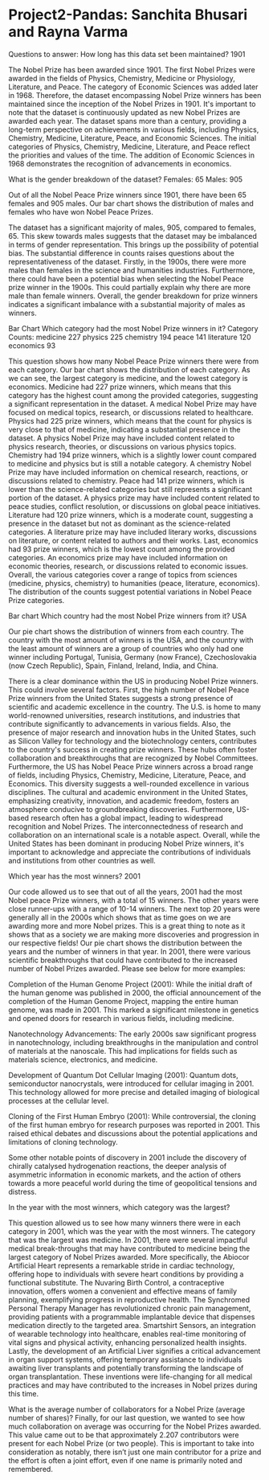# Project2-Pandas: Sanchita Bhusari and Rayna Varma
Questions to answer:
How long has this data set been maintained?
1901

The Nobel Prize has been awarded since 1901. The first Nobel Prizes were awarded in the fields of Physics, Chemistry, Medicine or Physiology, Literature, and Peace. The category of Economic Sciences was added later in 1968. Therefore, the dataset encompassing Nobel Prize winners has been maintained since the inception of the Nobel Prizes in 1901. It's important to note that the dataset is continuously updated as new Nobel Prizes are awarded each year. The dataset spans more than a century, providing a long-term perspective on achievements in various fields, including Physics, Chemistry, Medicine, Literature, Peace, and Economic Sciences. The initial categories of Physics, Chemistry, Medicine, Literature, and Peace reflect the priorities and values of the time. The addition of Economic Sciences in 1968 demonstrates the recognition of advancements in economics. 


What is the gender breakdown of the dataset?
Females: 65
Males: 905

Out of all the Nobel Peace Prize winners since 1901, there have been 65 females and 905 males. Our bar chart shows the distribution of males and females who have won Nobel Peace Prizes. 

The dataset has a significant majority of males, 905, compared to females, 65. This skew towards males suggests that the dataset may be imbalanced in terms of gender representation. This brings up the possibility of potential bias. The substantial difference in counts raises questions about the representativeness of the dataset. Firstly, in the 1900s, there were more males than females in the science and humanities industries. Furthermore, there could have been a potential bias when selecting the Nobel Peace prize winner in the 1900s. This could partially explain why there are more male than female winners. Overall, the gender breakdown for prize winners indicates a significant imbalance with a substantial majority of males as winners.

Bar Chart
Which category had the most Nobel Prize winners in it?
Category Counts:
medicine      227
physics       225
chemistry     194
peace         141
literature    120
economics      93

This question shows how many Nobel Peace Prize winners there were from each category. Our bar chart shows the distribution of each category. As we can see, the largest category is medicine, and the lowest category is economics. Medicine had 227 prize winners, which means that this category has the highest count among the provided categories, suggesting a significant representation in the dataset. A medical Nobel Prize may have focused on medical topics, research, or discussions related to healthcare. Physics had 225 prize winners, which means that the count for physics is very close to that of medicine, indicating a substantial presence in the dataset. A physics Nobel Prize may have included content related to physics research, theories, or discussions on various physics topics. Chemistry had 194 prize winners, which is a slightly lower count compared to medicine and physics but is still a notable category. A chemistry Nobel Prize may have included information on chemical research, reactions, or discussions related to chemistry. Peace had 141 prize winners, which is lower than the science-related categories but still represents a significant portion of the dataset. A physics prize may have included content related to peace studies, conflict resolution, or discussions on global peace initiatives. Literature had 120 prize winners, which is a moderate count, suggesting a presence in the dataset but not as dominant as the science-related categories. A literature prize may have included literary works, discussions on literature, or content related to authors and their works. Last, economics had 93 prize winners, which is the lowest count among the provided categories. An economics prize may have included information on economic theories, research, or discussions related to economic issues. Overall, the various categories cover a range of topics from sciences (medicine, physics, chemistry) to humanities (peace, literature, economics). The distribution of the counts suggest potential variations in Nobel Peace Prize categories. 


Bar chart
Which country had the most Nobel Prize winners from it?
USA

Our pie chart shows the distribution of winners from each country. The country with the most amount of winners is the USA, and the country with the least amount of winners are a group of countries who only had one winner including Portugal, Tunisia, Germany (now France), Czechoslovakia (now Czech Republic), Spain, Finland, Ireland, India, and China.         

There is a clear dominance within the US in producing Nobel Prize winners. This could involve several factors. First, the high number of Nobel Peace Prize winners from the United States suggests a strong presence of scientific and academic excellence in the country. The U.S. is home to many world-renowned universities, research institutions, and industries that contribute significantly to advancements in various fields. Also, the presence of major research and innovation hubs in the United States, such as Silicon Valley for technology and the biotechnology centers, contributes to the country's success in creating prize winners. These hubs often foster collaboration and breakthroughs that are recognized by Nobel Committees. Furthermore, the US has Nobel Peace Prize winners across a broad range of fields, including Physics, Chemistry, Medicine, Literature, Peace, and Economics. This diversity suggests a well-rounded excellence in various disciplines. The cultural and academic environment in the United States, emphasizing creativity, innovation, and academic freedom, fosters an atmosphere conducive to groundbreaking discoveries. Furthermore, US-based research often has a global impact, leading to widespread recognition and Nobel Prizes. The interconnectedness of research and collaboration on an international scale is a notable aspect. Overall, while the United States has been dominant in producing Nobel Prize winners, it's important to acknowledge and appreciate the contributions of individuals and institutions from other countries as well.

Which year has the most winners?
2001

Our code allowed us to see that out of all the years, 2001 had the most Nobel peace Prize winners, with a total of 15 winners. The other years were close runner-ups with a range of 10-14 winners. The next top 20 years were generally all in the 2000s which shows that as time goes on we are awarding more and more Nobel prizes. This is a great thing to note as it shows that as a society we are making more discoveries and progression in our respective fields! Our pie chart shows the distribution between the years and the number of winners in that year. In 2001, there were various scientific breakthroughs that could have contributed to the increased number of Nobel Prizes awarded. Please see below for more examples:

Completion of the Human Genome Project (2001): While the initial draft of the human genome was published in 2000, the official announcement of the completion of the Human Genome Project, mapping the entire human genome, was made in 2001. This marked a significant milestone in genetics and opened doors for research in various fields, including medicine.

Nanotechnology Advancements: The early 2000s saw significant progress in nanotechnology, including breakthroughs in the manipulation and control of materials at the nanoscale. This had implications for fields such as materials science, electronics, and medicine.

Development of Quantum Dot Cellular Imaging (2001): Quantum dots, semiconductor nanocrystals, were introduced for cellular imaging in 2001. This technology allowed for more precise and detailed imaging of biological processes at the cellular level.

Cloning of the First Human Embryo (2001): While controversial, the cloning of the first human embryo for research purposes was reported in 2001. This raised ethical debates and discussions about the potential applications and limitations of cloning technology.

Some other notable points of discovery in 2001 include the discovery of chirally catalysed hydrogenation reactions, the deeper analysis of asymmetric information in economic markets, and the action of others towards a more peaceful world during the time of geopolitical tensions and distress. 

In the year with the most winners, which category was the largest?

This question allowed us to see how many winners there were in each category in 2001, which was the year with the most winners. The category that was the largest was medicine. In 2001, there were several impactful medical break-throughs that may have contributed to medicine being the largest category of Nobel Prizes awarded. More specifically, the Abiocor Artificial Heart represents a remarkable stride in cardiac technology, offering hope to individuals with severe heart conditions by providing a functional substitute. The Nuvaring Birth Control, a contraceptive innovation, offers women a convenient and effective means of family planning, exemplifying progress in reproductive health. The Synchromed Personal Therapy Manager has revolutionized chronic pain management, providing patients with a programmable implantable device that dispenses medication directly to the targeted area. Smartshirt Sensors, an integration of wearable technology into healthcare, enables real-time monitoring of vital signs and physical activity, enhancing personalized health insights. Lastly, the development of an Artificial Liver signifies a critical advancement in organ support systems, offering temporary assistance to individuals awaiting liver transplants and potentially transforming the landscape of organ transplantation. These inventions were life-changing for all medical practices and may have contributed to the increases in Nobel prizes during this time.

What is the average number of collaborators for a Nobel Prize (average number of shares)?
Finally, for our last question, we wanted to see how much collaboration on average was occurring for the Nobel Prizes awarded. This value came out to be that approximately 2.207 contributors were present for each Nobel Prize (or two people). This is important to take into consideration as notably, there isn’t just one main contributor for a prize and the effort is often a joint effort, even if one name is primarily noted and remembered.
